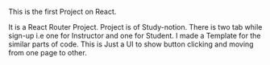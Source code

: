 This is the first Project on React.

It is a React Router Project.
Project is of Study-notion.
There is two tab while sign-up i.e one for Instructor and one for Student.
I made a Template for the similar parts of code.
This is Just a UI to show button clicking and moving from one page to other.